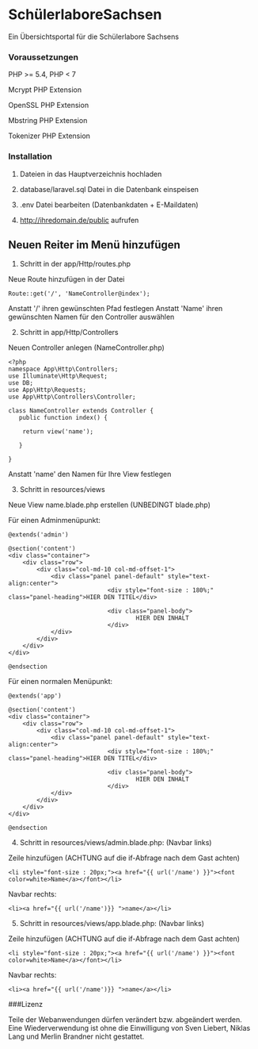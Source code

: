 # SchülerlaboreSachsen

Ein Übersichtsportal für die Schülerlabore Sachsens


### Voraussetzungen

PHP >= 5.4, PHP < 7

Mcrypt PHP Extension

OpenSSL PHP Extension

Mbstring PHP Extension

Tokenizer PHP Extension


### Installation

1. Dateien in das Hauptverzeichnis hochladen

2. database/laravel.sql Datei in die Datenbank einspeisen

3. .env Datei bearbeiten (Datenbankdaten + E-Maildaten)

4. http://ihredomain.de/public aufrufen


## Neuen Reiter im Menü hinzufügen

1. Schritt in der app/Http/routes.php

Neue Route hinzufügen in der Datei

```
Route::get('/', 'NameController@index');
```

Anstatt '/' ihren gewünschten Pfad festlegen
Anstatt 'Name' ihren gewünschten Namen für den Controller auswählen

2. Schritt in app/Http/Controllers

Neuen Controller anlegen (NameController.php)

```
<?php
namespace App\Http\Controllers;
use Illuminate\Http\Request;
use DB;
use App\Http\Requests;
use App\Http\Controllers\Controller;

class NameController extends Controller {
   public function index() {
    
	return view('name');
  
   }

}

```

Anstatt 'name' den Namen für Ihre View festlegen

3. Schritt in resources/views

Neue View name.blade.php erstellen (UNBEDINGT blade.php)

Für einen Adminmenüpunkt:

```
@extends('admin')

@section('content')
<div class="container">
	<div class="row">
		<div class="col-md-10 col-md-offset-1">
			<div class="panel panel-default" style="text-align:center">
							<div style="font-size : 180%;" class="panel-heading">HIER DEN TITEL</div>

							<div class="panel-body">
									HIER DEN INHALT
							</div>
			</div>
		</div>
	</div>
</div>

@endsection

```

Für einen normalen Menüpunkt:

```
@extends('app')

@section('content')
<div class="container">
	<div class="row">
		<div class="col-md-10 col-md-offset-1">
			<div class="panel panel-default" style="text-align:center">
							<div style="font-size : 180%;" class="panel-heading">HIER DEN TITEL</div>

							<div class="panel-body">
									HIER DEN INHALT
							</div>
			</div>
		</div>
	</div>
</div>

@endsection

```

4. Schritt in resources/views/admin.blade.php: (Navbar links)

Zeile hinzufügen (ACHTUNG auf die if-Abfrage nach dem Gast achten)
```
<li style="font-size : 20px;"><a href="{{ url('/name') }}"><font color=white>Name</a></font></li>
```

Navbar rechts:
```
<li><a href="{{ url('/name')}} ">name</a></li>
```

5. Schritt in resources/views/app.blade.php: (Navbar links)

Zeile hinzufügen (ACHTUNG auf die if-Abfrage nach dem Gast achten)
```
<li style="font-size : 20px;"><a href="{{ url('/name') }}"><font color=white>Name</a></font></li>
```

Navbar rechts:
```
<li><a href="{{ url('/name')}} ">name</a></li>
```

###Lizenz

Teile der Webanwendungen dürfen verändert bzw. abgeändert werden. Eine Wiederverwendung ist ohne die Einwilligung von Sven Liebert, Niklas Lang und Merlin Brandner nicht gestattet.

